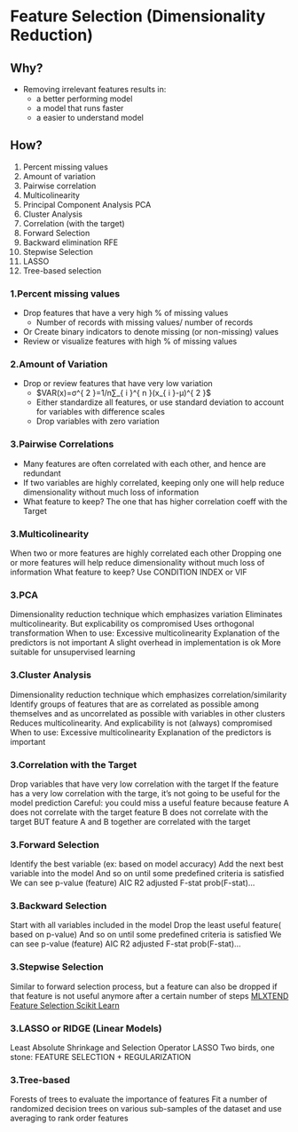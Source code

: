 # Feature Selection (Dimensionality Reduction)
## Why?
- Removing irrelevant features results in:
    - a better performing model 
    - a model that runs faster
    - a easier to understand model
## How?
1. Percent missing values
2. Amount of variation
3. Pairwise correlation
4. Multicolinearity
5. Principal Component Analysis PCA
6. Cluster Analysis
7. Correlation (with the target)
8. Forward Selection
9. Backward elimination RFE
10. Stepwise Selection
11. LASSO
12. Tree-based selection


### 1.Percent missing values
- Drop features that have a very high % of missing values
    - Number of records with missing values/ number of records
- Or Create binary indicators to denote missing (or non-missing) values
- Review or visualize features with high % of missing values
### 2.Amount of Variation
- Drop or review features that have very low variation
    - $VAR(x)=σ^{ 2 }=1/n∑_{ i }^{ n }(x_{ i }-μ)^{ 2 }$
    - Either standardize all features, or use standard deviation to account for variables with difference scales
    - Drop variables with zero variation
### 3.Pairwise Correlations
- Many features are often correlated with each other, and hence are redundant
- If two variables are highly correlated, keeping only one will help reduce dimensionality without much loss of information
- What feature to keep? The one that has higher correlation coeff with the Target

 

### 3.Multicolinearity
When two or more features are highly correlated each other
Dropping one or more features will help reduce dimensionality without much loss of information
What feature to keep?  Use CONDITION INDEX or VIF

### 3.PCA
Dimensionality reduction technique which emphasizes variation
Eliminates multicolinearity. But explicability os compromised
Uses orthogonal transformation
When to use:
Excessive multicolinearity
Explanation of the predictors is not important
A slight overhead in implementation is ok
More suitable for unsupervised learning
### 3.Cluster Analysis
Dimensionality reduction technique which emphasizes correlation/similarity
Identify groups of features that are as correlated as possible among themselves and as uncorrelated as possible with variables in other clusters
Reduces multicolinearity. And explicability is not (always) compromised
When to use:
Excessive multicolinearity
Explanation of the predictors is important
### 3.Correlation with the Target
Drop variables that have very low correlation with the target
If the feature has a very low correlation with the targe, it’s not going to be useful for the model prediction
Careful: you could miss a useful feature because 
feature A does not correlate with the target
feature B does not correlate with the target
BUT feature A and B together are correlated with the target

### 3.Forward Selection
Identify the best variable (ex: based on model accuracy)
Add the next best variable into the model
And so on until some predefined criteria is satisfied
We can see p-value (feature) AIC R2 adjusted F-stat prob(F-stat)…
### 3.Backward Selection
Start with all variables included in the model
Drop the least useful feature( based on p-value)
And so on until some predefined criteria is satisfied
We can see p-value (feature) AIC R2 adjusted F-stat prob(F-stat)…
### 3.Stepwise Selection
Similar to forward selection process, but a feature can also be dropped if that feature is not useful anymore after a certain number of steps
[MLXTEND](http://rasbt.github.io/mlxtend/user_guide/feature_selection/SequentialFeatureSelector/)
[Feature Selection Scikit Learn](https://scikit-learn.org/stable/modules/feature_selection.html)

### 3.LASSO or RIDGE (Linear Models)
Least Absolute Shrinkage and Selection Operator LASSO
Two birds, one stone: FEATURE SELECTION + REGULARIZATION

### 3.Tree-based
Forests of trees to evaluate the importance of features
Fit a number of randomized decision trees on various sub-samples of the dataset and use averaging to rank order features


